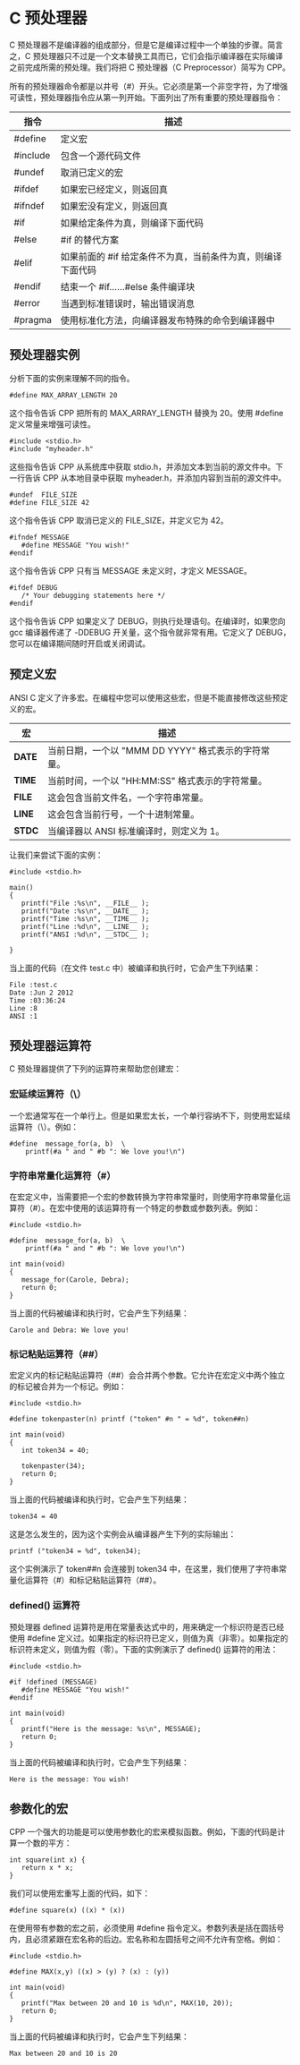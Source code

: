# C 预处理器
C 预处理器不是编译器的组成部分，但是它是编译过程中一个单独的步骤。简言之，C 预处理器只不过是一个文本替换工具而已，它们会指示编译器在实际编译之前完成所需的预处理。我们将把 C 预处理器（C Preprocessor）简写为 CPP。

所有的预处理器命令都是以井号（#）开头。它必须是第一个非空字符，为了增强可读性，预处理器指令应从第一列开始。下面列出了所有重要的预处理器指令：

|指令|	描述|
|------|------|
|#define|	定义宏|
|#include|	包含一个源代码文件
|#undef|	取消已定义的宏
|#ifdef|	如果宏已经定义，则返回真
|#ifndef|	如果宏没有定义，则返回真
|#if|	如果给定条件为真，则编译下面代码
|#else|	#if 的替代方案
|#elif|	如果前面的 #if 给定条件不为真，当前条件为真，则编译下面代码
|#endif|	结束一个 #if……#else 条件编译块
|#error|	当遇到标准错误时，输出错误消息
|#pragma|	使用标准化方法，向编译器发布特殊的命令到编译器中

## 预处理器实例
分析下面的实例来理解不同的指令。
```
#define MAX_ARRAY_LENGTH 20
```
这个指令告诉 CPP 把所有的 MAX_ARRAY_LENGTH 替换为 20。使用 #define 定义常量来增强可读性。
```
#include <stdio.h>
#include "myheader.h"
```
这些指令告诉 CPP 从系统库中获取 stdio.h，并添加文本到当前的源文件中。下一行告诉 CPP 从本地目录中获取 myheader.h，并添加内容到当前的源文件中。
```
#undef  FILE_SIZE
#define FILE_SIZE 42
```
这个指令告诉 CPP 取消已定义的 FILE_SIZE，并定义它为 42。
```
#ifndef MESSAGE
   #define MESSAGE "You wish!"
#endif
```
这个指令告诉 CPP 只有当 MESSAGE 未定义时，才定义 MESSAGE。
```
#ifdef DEBUG
   /* Your debugging statements here */
#endif
```
这个指令告诉 CPP 如果定义了 DEBUG，则执行处理语句。在编译时，如果您向 gcc 编译器传递了 -DDEBUG 开关量，这个指令就非常有用。它定义了 DEBUG，您可以在编译期间随时开启或关闭调试。

## 预定义宏
ANSI C 定义了许多宏。在编程中您可以使用这些宏，但是不能直接修改这些预定义的宏。

|宏|	描述|
|------|------|
|__DATE__|	当前日期，一个以 "MMM DD YYYY" 格式表示的字符常量。
|__TIME__|	当前时间，一个以 "HH:MM:SS" 格式表示的字符常量。
|__FILE__|	这会包含当前文件名，一个字符串常量。
|__LINE__|	这会包含当前行号，一个十进制常量。
|__STDC__|	当编译器以 ANSI 标准编译时，则定义为 1。
让我们来尝试下面的实例：
```
#include <stdio.h>

main()
{
   printf("File :%s\n", __FILE__ );
   printf("Date :%s\n", __DATE__ );
   printf("Time :%s\n", __TIME__ );
   printf("Line :%d\n", __LINE__ );
   printf("ANSI :%d\n", __STDC__ );

}
```
当上面的代码（在文件 test.c 中）被编译和执行时，它会产生下列结果：
```
File :test.c
Date :Jun 2 2012
Time :03:36:24
Line :8
ANSI :1
```
## 预处理器运算符
C 预处理器提供了下列的运算符来帮助您创建宏：

### 宏延续运算符（\）
一个宏通常写在一个单行上。但是如果宏太长，一个单行容纳不下，则使用宏延续运算符（\）。例如：
```
#define  message_for(a, b)  \
    printf(#a " and " #b ": We love you!\n")
```
### 字符串常量化运算符（#）
在宏定义中，当需要把一个宏的参数转换为字符串常量时，则使用字符串常量化运算符（#）。在宏中使用的该运算符有一个特定的参数或参数列表。例如：
```
#include <stdio.h>

#define  message_for(a, b)  \
    printf(#a " and " #b ": We love you!\n")

int main(void)
{
   message_for(Carole, Debra);
   return 0;
}
```
当上面的代码被编译和执行时，它会产生下列结果：
```
Carole and Debra: We love you!
```
### 标记粘贴运算符（##）
宏定义内的标记粘贴运算符（##）会合并两个参数。它允许在宏定义中两个独立的标记被合并为一个标记。例如：
```
#include <stdio.h>

#define tokenpaster(n) printf ("token" #n " = %d", token##n)

int main(void)
{
   int token34 = 40;
   
   tokenpaster(34);
   return 0;
}
```
当上面的代码被编译和执行时，它会产生下列结果：
```
token34 = 40
```
这是怎么发生的，因为这个实例会从编译器产生下列的实际输出：
```
printf ("token34 = %d", token34);
```
这个实例演示了 token##n 会连接到 token34 中，在这里，我们使用了字符串常量化运算符（#）和标记粘贴运算符（##）。

### defined() 运算符
预处理器 defined 运算符是用在常量表达式中的，用来确定一个标识符是否已经使用 #define 定义过。如果指定的标识符已定义，则值为真（非零）。如果指定的标识符未定义，则值为假（零）。下面的实例演示了 defined() 运算符的用法：
```
#include <stdio.h>

#if !defined (MESSAGE)
   #define MESSAGE "You wish!"
#endif

int main(void)
{
   printf("Here is the message: %s\n", MESSAGE);  
   return 0;
}
```
当上面的代码被编译和执行时，它会产生下列结果：
```
Here is the message: You wish!
```
## 参数化的宏
CPP 一个强大的功能是可以使用参数化的宏来模拟函数。例如，下面的代码是计算一个数的平方：
```
int square(int x) {
   return x * x;
}
```
我们可以使用宏重写上面的代码，如下：
```
#define square(x) ((x) * (x))
```
在使用带有参数的宏之前，必须使用 #define 指令定义。参数列表是括在圆括号内，且必须紧跟在宏名称的后边。宏名称和左圆括号之间不允许有空格。例如：
```
#include <stdio.h>

#define MAX(x,y) ((x) > (y) ? (x) : (y))

int main(void)
{
   printf("Max between 20 and 10 is %d\n", MAX(10, 20));  
   return 0;
}
```
当上面的代码被编译和执行时，它会产生下列结果：
```
Max between 20 and 10 is 20
```